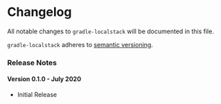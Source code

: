 # Changelog

All notable changes to `gradle-localstack` will be documented in this file.

`gradle-localstack` adheres to [semantic versioning](http://semver.org/).

### Release Notes

#### Version 0.1.0 - July 2020

- Initial Release